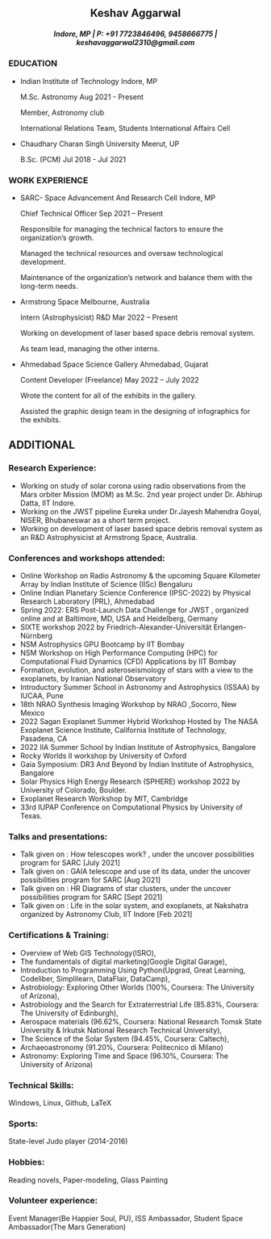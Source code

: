 <h2 align="center">
Keshav Aggarwal
</h3>

<h5 align="center">
Indore, MP | P: +91 7723846496, 9458666775 | keshavaggarwal2310@gmail.com
</h5>

<h3 align="left">
EDUCATION
</h3>

- Indian Institute of Technology	Indore, MP

  M.Sc. Astronomy	Aug 2021 - Present

  Member, Astronomy club

  International Relations Team, Students International Affairs Cell

- Chaudhary Charan Singh University	Meerut, UP

  B.Sc. (PCM)	Jul 2018 - Jul 2021

<h3 align="left">
WORK EXPERIENCE	
</h3>

- SARC- Space Advancement And Research Cell 	Indore, MP
  
  Chief Technical Officer	Sep 2021 – Present
  
  Responsible for managing the technical factors to ensure the organization’s growth.
  
  Managed the technical resources and oversaw technological development.
  
  Maintenance of the organization’s network and balance them with the long-term needs.

- Armstrong Space	Melbourne, Australia
  
  Intern (Astrophysicist) R&D	Mar 2022 – Present
  
  Working on development of laser based space debris removal system.
  
  As team lead, managing the other interns.

- Ahmedabad Space Science Gallery	Ahmedabad, Gujarat
  
  Content Developer (Freelance)	May 2022 – July 2022
  
  Wrote the content for all of the exhibits in the gallery.
  
  Assisted the graphic design team in the designing of infographics for the exhibits.

<h2 align="left">
ADDITIONAL	
</h2>

<h3 align="left">
Research Experience:
</h3>

- Working on study of solar corona using radio observations from the Mars orbiter Mission (MOM) as M.Sc. 2nd year project under Dr. Abhirup Datta, IIT Indore. 
- Working on the JWST pipeline Eureka under Dr.Jayesh Mahendra Goyal, NISER, Bhubaneswar as a short term project.
- Working on development of laser based space debris removal system as an R&D Astrophysicist at Armstrong Space, Australia.

  
<h3 align="left">
Conferences and workshops attended:
</h3>

- Online Workshop on Radio Astronomy & the upcoming Square Kilometer Array by Indian Institute of Science (IISc) Bengaluru
- Online Indian Planetary Science Conference (IPSC-2022) by Physical Research Laboratory (PRL), Ahmedabad
- Spring 2022: ERS Post-Launch Data Challenge for JWST , organized online and at Baltimore, MD, USA and Heidelberg, Germany
- SIXTE workshop 2022 by Friedrich-Alexander-Universität Erlangen-Nürnberg
- NSM Astrophysics GPU Bootcamp by IIT Bombay 
- NSM Workshop on High Performance Computing (HPC) for Computational Fluid Dynamics (CFD) Applications by IIT Bombay
- Formation, evolution, and asteroseismology of stars with a view to the exoplanets, by Iranian National Observatory  
- Introductory Summer School in Astronomy and Astrophysics (ISSAA) by IUCAA, Pune
- 18th NRAO Synthesis Imaging Workshop by NRAO ,Socorro, New Mexico
- 2022 Sagan Exoplanet Summer Hybrid Workshop Hosted by The NASA Exoplanet Science Institute, California Institute of Technology, Pasadena, CA
- 2022 IIA Summer School by Indian Institute of Astrophysics, Bangalore
- Rocky Worlds II workshop by University of Oxford
- Gaia Symposium: DR3 And Beyond by Indian Institute of Astrophysics, Bangalore
- Solar Physics High Energy Research (SPHERE) workshop 2022 by University of Colorado, Boulder.
- Exoplanet Research Workshop by MIT, Cambridge
- 33rd IUPAP Conference on Computational Physics by University of Texas.

<h3 align="left">
Talks and presentations:
</h3>

- Talk given on : How telescopes work? , under the uncover possibilities program for SARC [July 2021]
- Talk given on : GAIA telescope and use of its data, under the uncover possibilities program for SARC [Aug 2021]
- Talk given on : HR Diagrams of star clusters, under the uncover possibilities program for SARC [Sept 2021]
- Talk given on : Life in the solar system, and exoplanets, at Nakshatra organized by Astronomy Club, IIT Indore [Feb 2021]

<h3 align="left">
Certifications & Training: 
</h3>

- Overview of Web GIS Technology(ISRO),
- The fundamentals of digital marketing(Google Digital Garage), 
- Introduction to Programming Using Python(Upgrad, Great Learning, Codeliber, Simplilearn, DataFlair, DataCamp), 
- Astrobiology: Exploring Other Worlds (100%, Coursera: The University of Arizona),
- Astrobiology and the Search for Extraterrestrial Life (85.83%, Coursera: The University of Edinburgh), 
- Aerospace materials (96.62%, Coursera: National Research Tomsk State University & Irkutsk National Research Technical University), 
- The Science of the Solar System (94.45%, Coursera: Caltech), 
- Archaeoastronomy (91.20%, Coursera: Politecnico di Milano)
- Astronomy: Exploring Time and Space (96.10%, Coursera: The University of Arizona)


<h3 align="left">Technical Skills:</h3> Windows, Linux, Github, LaTeX

<h3 align="left">Sports: </h3> State-level Judo player (2014-2016)

<h3 align="left">Hobbies:</h3> Reading novels, Paper-modeling, Glass Painting

<h3 align="left">Volunteer experience:</h3> 

Event Manager(Be Happier Soul, PU), ISS Ambassador, Student Space Ambassador(The Mars Generation)
